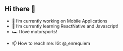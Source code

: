 ## Hi there 👋

<!--
**EnriqueMA-jar/EnriqueMA-jar** is a ✨ _special_ ✨ repository because its `README.md` (this file) appears on your GitHub profile.

Here are some ideas to get you started:
-->
- 🔭 I’m currently working on Mobile Applications
- 🌱 I’m currently learning ReactNative and Javascript!
- 🏎️ I love motorsports!
<!--- 🤔 I’m looking for help with ...
- 💬 Ask me about ...
- 😄 Pronouns: ...
- ⚡ Fun fact: ...-->
- 📫 How to reach me: IG: @_enrequiem


